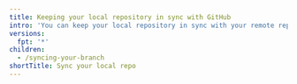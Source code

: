 ```yaml
---
title: Keeping your local repository in sync with GitHub
intro: 'You can keep your local repository in sync with your remote repository as you make changes to either one. In Git ist eine *Remote*-Instanz der Server, auf dem Dein Code gespeichert ist. In Ihrem Fall ist dieser Server ein Repository auf {% data variables.product.prodname_dotcom %} oder {% data variables.product.prodname_enterprise %}.'
versions:
  fpt: '*'
children:
  - /syncing-your-branch
shortTitle: Sync your local repo
---
```



